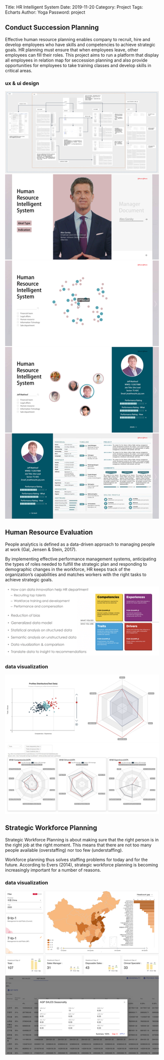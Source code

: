 Title: HR Intelligent System
Date: 2019-11-20
Category: Project
Tags: Echarts
Author: Yoga
Password: project

## Conduct Succession Planning

Effective human resource planning enables company to recruit, hire and develop employees who have skills and competencies to achieve strategic goals. HR planning must ensure that when employees leave, other employees can fill their roles. This project aims to run a platform that display all employees in relation map for seccession planning and also  provide opportunities for employees to take training classes and develop skills in critical areas. 

### ux & ui design

![hr](img/hr1.png)
![hr](img/hr2.jpg)
![hr](img/hr3.jpg)
![hr](img/hr4.jpg)
![hr](img/hr5.jpg)


## Human Resource Evaluation

People analytics is defined as a data-driven approach to managing people at work (Gal, Jensen & Stein, 2017).

By implementing effective performance management systems, anticipating the types of roles needed to fulfill the strategic plan and responding to demographic changes in the workforce, HR keeps track of the organization’s capabilities and matches workers with the right tasks to achieve strategic goals.

![hr](img/hr10.png)

### data visualization

![hr](img/hr9.png)
![hr](img/hr11.jpg)

## Strategic Workforce Planning

Strategic Workforce Planning is about making sure that the right person is in the right job at the right moment. This means that there are not too many people available (overstaffing) nor too few (understaffing).

Workforce planning thus solves staffing problems for today and for the future. According to Evers (2014), strategic workforce planning is becoming increasingly important for a number of reasons.

### data visualization

![hr](img/hr7.png)
![hr](img/hr8.png)